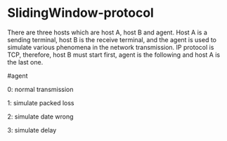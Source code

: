 # SlidingWindow-protocol
There are three hosts which are host A, host B and agent. Host A is a sending terminal, host B is the receive terminal, and the agent is used to simulate various phenomena in the network transmission. 
IP protocol is TCP, therefore, host B must start first, agent is the following and host A is the last one.


#agent

0: normal transmission

1: simulate packed loss

2: simulate date wrong

3: simulate delay
